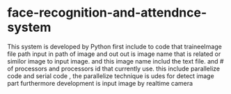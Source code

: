 # face-recognition-and-attendnce-system
This system is developed by Python 
first include to code that traineeImage file path 
input  in path of image and out out is image name that is related or similor image to input image. and this image name includ the text file. and # of processors and processors id that currently use.
this include parallelize code and serial code , the parallelize technique is udes for detect image part 
furthermore development is input image by realtime camera
